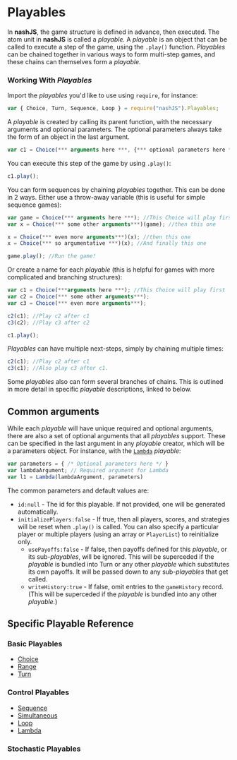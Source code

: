 # Playables

In **nashJS**, the game structure is defined in advance, then executed. The atom unit in **nashJS** is called a _playable._ A _playable_ is an object that can be called to execute a step of the game, using the `.play()` function. _Playables_ can be chained together in various ways to form multi-step games, and these chains can themselves form a _playable._

### Working With _Playables_

Import the _playables_ you'd like to use using `require`, for instance:

```js
var { Choice, Turn, Sequence, Loop } = require("nashJS").Playables;
```

A _playable_ is created by calling its parent function, with the necessary arguments and optional parameters. The optional parameters always take the form of an object in the last argument.

```js
var c1 = Choice(*** arguments here ***, {*** optional parameters here ***});
```

You can execute this step of the game by using `.play()`:

```js
c1.play();
```

You can form sequences by chaining _playables_ together. This can be done in 2 ways. Either use a throw-away variable \(this is useful for simple sequence games\):

```js
var game = Choice(*** arguments here ***); //This Choice will play first
var x = Choice(*** some other arguments***)(game); //then this one

x = Choice(*** even more arguments***)(x); //then this one
x = Choice(*** so argumentative ***)(x); //And finally this one

game.play(); //Run the game!
```

Or create a name for each _playable_ (this is helpful for games with more complicated and branching structures\):

```js
var c1 = Choice(***arguments here ***); //This Choice will play first
var c2 = Choice(*** some other arguments***);
var c3 = Choice(*** even more arguments***);

c2(c1); //Play c2 after c1
c3(c2); //Play c3 after c2

c1.play();
```

_Playables_ can have multiple next-steps, simply by chaining multiple times:

```javascript
c2(c1); //Play c2 after c1
c3(c1); //Also play c3 after c1.
```

Some _playables_ also can form several branches of chains. This is outlined in more detail in specific _playable_ descriptions, linked to below.

## Common arguments
While each _playable_ will have unique required and optional arguments, there are also a set of optional arguments that all _playables_ support. These can be specified in the last argument in any _playable_ creator, which will be a parameters object. For instance, with the [`Lambda`]("./lambda.md) _playable_:

```js
var parameters = { /* Optional parameters here */ }
var lambdaArgument; // Required argument for Lambda
var l1 = Lambda(lambdaArgument, parameters)
```
The common parameters and default values are:

* `id:null` - The id for this playable. If not provided, one will be generated automatically.
* `initializePlayers:false` - If true, then all players, scores, and strategies will be reset when `.play()` is called. You can also specify a particular player or multiple players (using an array or `PlayerList`) to reinitialize only.
  * `usePayoffs:false` - If false, then payoffs defined for this _playable_, or its sub-_playables_, will be ignored. This will be superceded if the _playable_ is bundled into Turn or any other _playable_ which substitutes its own payoffs. It will be passed down to any sub-_playables_ that get called. 
  * `writeHistory:true` - If false, omit entries to the `gameHistory` record. (This will be superceded if the _playable_ is bundled into any other _playable._)


## Specific Playable Reference

### Basic Playables

* [Choice](./choice.md)
* [Range](./range.md)
* [Turn](./turn.md)

### Control Playables

* [Sequence](./sequence.md)
* [Simultaneous](./simultaneous.md)
* [Loop](./loop.md)
* [Lambda](./lambda.md)

### Stochastic Playables
